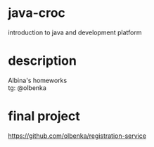 # java-croc
introduction to java and development platform
# description
Albina's homeworks \
tg: @olbenka

# final project 
https://github.com/olbenka/registration-service
